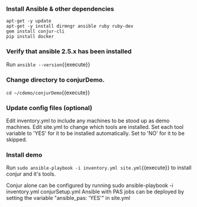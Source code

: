 
### Install Ansible & other dependencies
```
apt-get -y update
apt-get -y install dirmngr ansible ruby ruby-dev
gem install conjur-cli
pip install docker

```

### Verify that ansible 2.5.x has been installed 
Run `ansible --version`{{execute}}
 
### Change directory to conjurDemo.
`cd ~/cdemo/conjurDemo`{{execute}}

### Update config files (optional)
Edit inventory.yml to include any machines to be stood up as demo machines.
Edit site.yml to change which tools are installed. 
Set each tool variable to 'YES' for it to be installed automatically. Set to 'NO' for it to be skipped.

### Install demo
Run `sudo ansible-playbook -i inventory.yml site.yml`{{execute}} to install conjur and it's tools.

Conjur alone can be configured by running sudo ansible-playbook -i inventory.yml conjurSetup.yml
Ansible with PAS jobs can be deployed by setting the variable "ansible_pas: 'YES'" in site.yml
